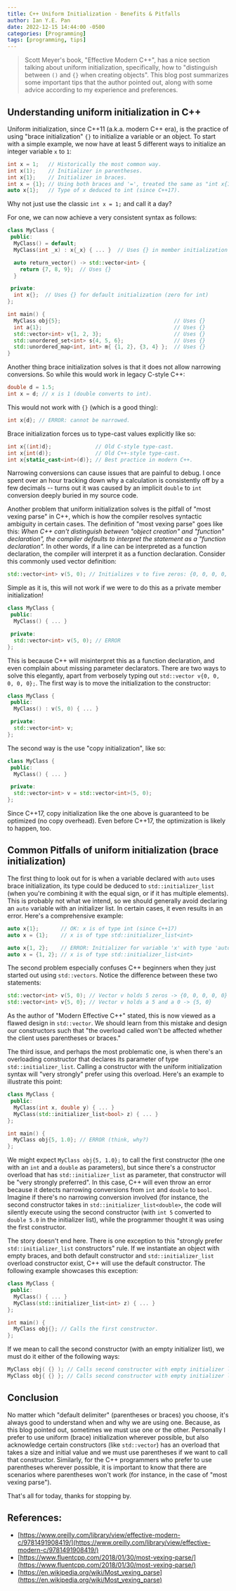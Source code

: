 ```yaml
---
title: C++ Uniform Initialization - Benefits & Pitfalls
author: Ian Y.E. Pan
date: 2022-12-15 14:44:00 -0500
categories: [Programming]
tags: [programming, tips]
---
```


> Scott Meyer's book, "Effective Modern C++", has a nice section
> talking about uniform initialization, specifically, how to
> "distinguish between `()` and `{}` when creating objects". This blog
> post summarizes some important tips that the author pointed out,
> along with some advice according to my experience and preferences.

## Understanding uniform initialization in C++

Uniform initialization, since C++11 (a.k.a. modern C++ era), is the
practice of using "brace initialization" `{}` to initialize a variable
or an object. To start with a simple example, we now have at least 5
different ways to initialize an integer variable `x` to `1`:

```cpp
int x = 1;   // Historically the most common way.
int x(1);    // Initializer in parentheses.
int x{1};    // Initializer in braces.
int x = {1}; // Using both braces and '=', treated the same as "int x{1};".
auto x{1};   // Type of x deduced to int (since C++17).
```

Why not just use the classic `int x = 1;` and call it a day? 

For one, we can now achieve a very consistent syntax as follows:

```cpp
class MyClass {
 public:
  MyClass() = default;
  MyClass(int _x) : x{_x} { ... }  // Uses {} in member initialization list

  auto return_vector() -> std::vector<int> {
    return {7, 8, 9};  // Uses {}
  }

 private:
  int x{};  // Uses {} for default initialization (zero for int)
};

int main() {
  MyClass obj{5};                                    // Uses {}
  int a{1};                                          // Uses {}
  std::vector<int> v{1, 2, 3};                       // Uses {}
  std::unordered_set<int> s{4, 5, 6};                // Uses {}
  std::unordered_map<int, int> m{ {1, 2}, {3, 4} };  // Uses {}
}
```

Another thing brace initialization solves is that it does not allow narrowing
conversions. So while this would work in legacy C-style C++:

```cpp
double d = 1.5;
int x = d; // x is 1 (double converts to int).
```

This would not work with `{}` (which is a good thing):

```cpp
int x{d}; // ERROR: cannot be narrowed.
```

Brace initialization forces us to type-cast values explicitly like so:

```cpp
int x{(int)d};              // Old C-style type-cast.
int x{int(d)};              // Old C++-style type-cast.
int x{static_cast<int>(d)}; // Best practice in modern C++.
```

Narrowing conversions can cause issues that are painful to debug. I
once spent over an hour tracking down why a calculation is
consistently off by a few decimals -- turns out it was caused by an
implicit `double` to `int` conversion deeply buried in my source code.

Another problem that uniform initialization solves is the pitfall of
"most vexing parse" in C++, which is how the compiler resolves
syntactic ambiguity in certain cases. The definition of "most vexing
parse" goes like this: *When C++ can't distinguish between "object
creation" and "function" declaration", the compiler defaults to
interpret the statement as a "function declaration".* In other words,
if a line can be interpreted as a function declaration, the compiler
will interpret it as a function declaration. Consider this commonly
used vector definition:

```cpp
std::vector<int> v(5, 0); // Initializes v to five zeros: {0, 0, 0, 0, 0}.
```

Simple as it is, this will not work if we were to do this as a private
member initialization!

```cpp
class MyClass {
 public:
  MyClass() { ... }

 private:
  std::vector<int> v(5, 0); // ERROR
};
```

This is because C++ will misinterpret this as a function declaration,
and even complain about missing parameter declarators. There are two
ways to solve this elegantly, apart from verbosely typing out `std::vector v{0,
0, 0, 0, 0};`. The first way is to move the initialization to the constructor:

```cpp
class MyClass {
 public:
  MyClass() : v(5, 0) { ... }

 private:
  std::vector<int> v;
};
```

The second way is the use "copy initialization", like so:

```cpp
class MyClass {
 public:
  MyClass() { ... }

 private:
  std::vector<int> v = std::vector<int>(5, 0);
};
```

Since C++17, copy initialization like the one above is guaranteed to
be optimized (no copy overhead). Even before C++17, the optimization
is likely to happen, too.

## Common Pitfalls of uniform initialization (brace initialization)

The first thing to look out for is when a variable declared with
`auto` uses brace initialization, its type could be deduced to
`std::initializer_list` (when you're combining it with the equal sign,
or if it has multiple elements). This is probably not what we intend,
so we should generally avoid declaring an `auto` variable with an
initializer list. In certain cases, it even results in an
error. Here's a comprehensive example:

```cpp
auto x{1};       // OK: x is of type int (since C++17)
auto x = {1};    // x is of type std::initializer_list<int>

auto x{1, 2};    // ERROR: Initializer for variable 'x' with type 'auto' contains multiple expressions.
auto x = {1, 2}; // x is of type std::initializer_list<int>
```

The second problem especially confuses C++ beginners when they just
started out using `std::vectors`. Notice the difference between these
two statements:

```cpp
std::vector<int> v(5, 0); // Vector v holds 5 zeros -> {0, 0, 0, 0, 0}
std::vector<int> v{5, 0}; // Vector v holds a 5 and a 0 -> {5, 0}
```

As the author of "Modern Effective C++" stated, this is now viewed as
a flawed design in `std::vector`. We should learn from this mistake
and design our constructors such that "the overload called won't be
affected whether the client uses parentheses or braces."

The third issue, and perhaps the most problematic one, is when
there's an overloading constructor that declares its parameter of type
`std::initializer_list`. Calling a constructor with the uniform
initialization syntax will "very strongly" prefer using this
overload. Here's an example to illustrate this point:

```cpp
class MyClass {
 public:
  MyClass(int x, double y) { ... }
  MyClass(std::initializer_list<bool> z) { ... }
};

int main() {
  MyClass obj{5, 1.0}; // ERROR (think, why?)
};
```

We might expect `MyClass obj{5, 1.0};` to call the first constructor
(the one with an `int` and a `double` as parameters), but since there's a
constructor overload that has `std::initializer_list` as parameter,
that constructor will be "very strongly preferred". In this case, C++
will even throw an error because it detects narrowing conversions from
`int` and `double` to `bool`. Imagine if there's no narrowing conversion
involved (for instance, the second constructor takes in
`std::initializer_list<double>`, the code will silently execute using
the second constructor (with `int 5` converted to `double 5.0` in the
initializer list), while the programmer thought it was using the first
constructor.

The story doesn't end here. There is one exception to this "strongly
prefer `std::initializer_list` constructors" rule. If we instantiate
an object with empty braces, and both default constructor and
`std::initializer_list` overload constructor exist, C++ will use the
default constructor. The following example showcases this exception:

```cpp
class MyClass {
 public:
  MyClass() { ... }
  MyClass(std::initializer_list<int> z) { ... }
};

int main() {
  MyClass obj{}; // Calls the first constructor.
};
```

If we mean to call the second constructor (with an empty initializer
list), we must do it either of the following ways:

```cpp
MyClass obj( {} ); // Calls second constructor with empty initializer list.
MyClass obj{ {} }; // Calls second constructor with empty initializer list.
```

## Conclusion

No matter which "default delimiter" (parentheses or braces) you
choose, it's always good to understand when and why we are using
one. Because, as this blog pointed out, sometimes we must use one or
the other. Personally I prefer to use uniform (brace) initialization
wherever possible, but also acknowledge certain constructors (like
`std::vector`) has an overload that takes a size and initial value and
we must use parentheses if we want to call that
constructor. Similarly, for the C++ programmers who prefer to use
parentheses wherever possible, it is important to know that there are
scenarios where parentheses won't work (for instance, in the case of
"most vexing parse").

That's all for today, thanks for stopping by.

## References:
- [https://www.oreilly.com/library/view/effective-modern-c/9781491908419/](https://www.oreilly.com/library/view/effective-modern-c/9781491908419/)
- [https://www.fluentcpp.com/2018/01/30/most-vexing-parse/](https://www.fluentcpp.com/2018/01/30/most-vexing-parse/)
- [https://en.wikipedia.org/wiki/Most_vexing_parse](https://en.wikipedia.org/wiki/Most_vexing_parse)
